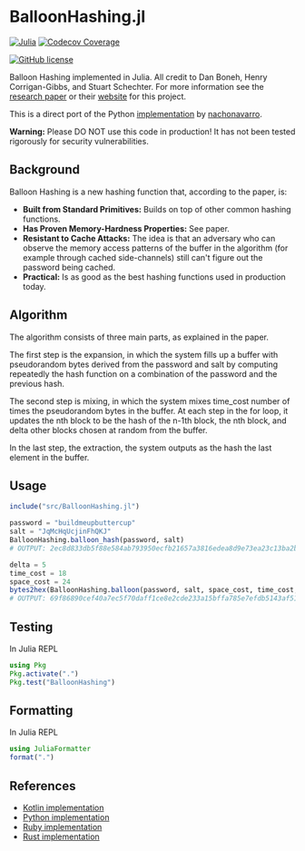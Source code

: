 # BalloonHashing.jl

[![Julia](https://img.shields.io/badge/Julia-9558B2?style=for-the-badge&logo=julia&logoColor=white)](https://julialang.org)
[![Codecov Coverage](https://img.shields.io/codecov/c/github/elliotwutingfeng/BalloonHashing.jl?color=bright-green&logo=codecov&style=for-the-badge&token=Vu2V70RVNZ)](https://codecov.io/gh/elliotwutingfeng/BalloonHashing.jl)

[![GitHub license](https://img.shields.io/badge/LICENSE-BSD--3--CLAUSE-GREEN?style=for-the-badge)](LICENSE)

Balloon Hashing implemented in Julia. All credit to Dan Boneh, Henry Corrigan-Gibbs, and Stuart Schechter. For more information see
the [research paper](https://eprint.iacr.org/2016/027.pdf) or their [website](https://crypto.stanford.edu/balloon/) for this project.

This is a direct port of the Python [implementation](https://github.com/nachonavarro/balloon-hashing) by [nachonavarro](https://github.com/nachonavarro).

**Warning:** Please DO NOT use this code in production! It has not been tested rigorously for security vulnerabilities.

## Background

Balloon Hashing is a new hashing function that, according to the paper, is:

* **Built from Standard Primitives:** Builds on top of other common hashing functions.
* **Has Proven Memory-Hardness Properties:** See paper.
* **Resistant to Cache Attacks:** The idea is that an adversary who can observe the memory access patterns of the buffer in the algorithm (for example through cached side-channels) still can't figure out the password being cached.
* **Practical:** Is as good as the best hashing functions used in production today.

## Algorithm

The algorithm consists of three main parts, as explained in the paper.

The first step is the expansion, in which the system fills up a buffer with pseudorandom bytes derived from the password and salt by computing repeatedly the hash function on a combination
of the password and the previous hash.

The second step is mixing, in which the system mixes time_cost number of times the pseudorandom
bytes in the buffer. At each step in the for loop, it updates the nth block to be the hash of the n-1th block, the nth block,
and delta other blocks chosen at random from the buffer.

In the last step, the extraction, the system outputs as the hash the last element in the buffer.

## Usage

```julia
include("src/BalloonHashing.jl")

password = "buildmeupbuttercup"
salt = "JqMcHqUcjinFhQKJ"
BalloonHashing.balloon_hash(password, salt)
# OUTPUT: 2ec8d833db5f88e584ab793950ecfb21657a3816edea8d9e73ea23c13ba2b740

delta = 5
time_cost = 18
space_cost = 24
bytes2hex(BalloonHashing.balloon(password, salt, space_cost, time_cost, delta))
# OUTPUT: 69f86890cef40a7ec5f70daff1ce8e2cde233a15bffa785e7efdb5143af51bfb
```

## Testing

In Julia REPL

```julia
using Pkg
Pkg.activate(".")
Pkg.test("BalloonHashing")
```

## Formatting

In Julia REPL

```julia
using JuliaFormatter
format(".")
```

## References

* [Kotlin implementation](https://github.com/elliotwutingfeng/balloon-hashing-kotlin)
* [Python implementation](https://github.com/nachonavarro/balloon-hashing)
* [Ruby implementation](https://github.com/elliotwutingfeng/balloon-hashing)
* [Rust implementation](https://crates.io/crates/balloon-hash)
